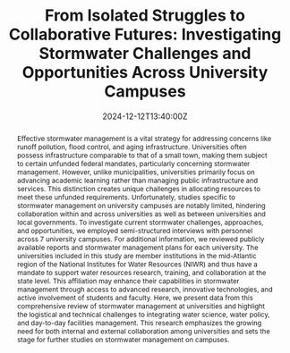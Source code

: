 ---
# Enter presentation abstract, use quotation marks.
abstract: Effective stormwater management is a vital strategy for addressing concerns like runoff pollution, flood control, and aging infrastructure. Universities often possess infrastructure comparable to that of a small town, making them subject to certain unfunded federal mandates, particularly concerning stormwater management. However, unlike municipalities, universities primarily focus on advancing academic learning rather than managing public infrastructure and services. This distinction creates unique challenges in allocating resources to meet these unfunded requirements. Unfortunately, studies specific to stormwater management on university campuses are notably limited, hindering collaboration within and across universities as well as between universities and local governments. To investigate current stormwater challenges, approaches, and opportunities, we employed semi-structured interviews with personnel across 7 university campuses. For additional information, we reviewed publicly available reports and stormwater management plans for each university. The universities included in this study are member institutions in the mid-Atlantic region of the National Institutes for Water Resources (NIWR) and thus have a mandate to support water resources research, training, and collaboration at the state level. This affiliation may enhance their capabilities in stormwater management through access to advanced research, innovative technologies, and active involvement of students and faculty. Here, we present data from this comprehensive review of stormwater management at universities and highlight the logistical and technical challenges to integrating water science, water policy, and day-to-day facilities management. This research emphasizes the growing need for both internal and external collaboration among universities and sets the stage for further studies on stormwater management on campuses.
all_day: false
# List authors with dashes exactly as appears in the person's Author page (e.g., Carolyn B. Voter, Rachel Zobel)
authors:
- Rachel Zobel
- Carolyn B. Voter
# Start date and time, format "YYYY-MM-DDTHH:MM:SSZ"
date: "2024-12-12T13:40:00Z"
# End date and time, format "YYYY-MM-DDTHH:MM:SSZ"
date_end: "2024-12-12T17:30:00Z"
# Conference name
event: 2024 American Geophysical Union Fall Meeting
# Link to conference page/program.
event_url: https://agu.confex.com/agu/agu24/meetingapp.cgi
featured: false
# Give image credit in caption, e.g.: 'Image credit: [AGU WaterSciCon](https://www.agu.org/waterscicon)'
image:
  caption: 'Image credit: [AGU](https://www.agu.org/)'
# City, State of conference
location: Washington D.C.
# Name of associated project(s) as appear in directory name (i.e., YYYYProjectStarted_ShortName)
projects: null
# Need something here, but not too important: just copy in: "2024-06-30T00:00:00Z" or current date/time
publishDate: "2024-06-30T00:00:00Z"
slides: null
# Specify Poster, Talk, Invited Talk, Lightning Talk, etc.
summary: Poster
tags: []
# Title of presentation
title: "From Isolated Struggles to Collaborative Futures: Investigating Stormwater Challenges and Opportunities Across University Campuses"
url_code: ""
url_pdf: ""
url_slides: ""
url_video: ""
---